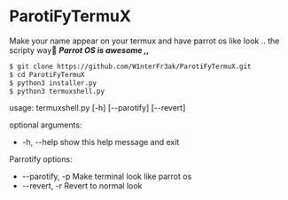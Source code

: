 # ParotiFyTermuX
Make your name appear on your  termux and have parrot os like look .. the  scripty way:ghost:
***Parrot OS is awesome ,,***
```bash
$ git clone https://github.com/W1nterFr3ak/ParotiFyTermuX.git
$ cd ParotiFyTermuX
$ python3 installer.py
$ python3 termuxshell.py
```
usage: termuxshell.py [-h] [--parotify] [--revert]

optional arguments:
  * -h, --help      show this help message and exit

Parrotify options:

  * --parotify, -p  Make terminal look like parrot os
  * --revert, -r    Revert to normal look

